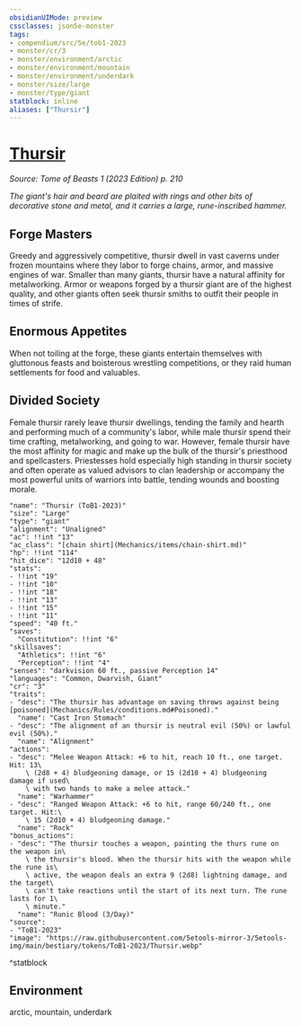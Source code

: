 ```yaml
---
obsidianUIMode: preview
cssclasses: json5e-monster
tags:
- compendium/src/5e/tob1-2023
- monster/cr/3
- monster/environment/arctic
- monster/environment/mountain
- monster/environment/underdark
- monster/size/large
- monster/type/giant
statblock: inline
aliases: ["Thursir"]
---
```

# [Thursir](Mechanics\bestiary\giant/thursir-tob1-2023.md)
*Source: Tome of Beasts 1 (2023 Edition) p. 210*  

*The giant's hair and beard are plaited with rings and other bits of decorative stone and metal, and it carries a large, rune-inscribed hammer.*

## Forge Masters

Greedy and aggressively competitive, thursir dwell in vast caverns under frozen mountains where they labor to forge chains, armor, and massive engines of war. Smaller than many giants, thursir have a natural affinity for metalworking. Armor or weapons forged by a thursir giant are of the highest quality, and other giants often seek thursir smiths to outfit their people in times of strife.

## Enormous Appetites

When not toiling at the forge, these giants entertain themselves with gluttonous feasts and boisterous wrestling competitions, or they raid human settlements for food and valuables.

## Divided Society

Female thursir rarely leave thursir dwellings, tending the family and hearth and performing much of a community's labor, while male thursir spend their time crafting, metalworking, and going to war. However, female thursir have the most affinity for magic and make up the bulk of the thursir's priesthood and spellcasters. Priestesses hold especially high standing in thursir society and often operate as valued advisors to clan leadership or accompany the most powerful units of warriors into battle, tending wounds and boosting morale.

```statblock
"name": "Thursir (ToB1-2023)"
"size": "Large"
"type": "giant"
"alignment": "Unaligned"
"ac": !!int "13"
"ac_class": "[chain shirt](Mechanics/items/chain-shirt.md)"
"hp": !!int "114"
"hit_dice": "12d10 + 48"
"stats":
- !!int "19"
- !!int "10"
- !!int "18"
- !!int "13"
- !!int "15"
- !!int "11"
"speed": "40 ft."
"saves":
  "Constitution": !!int "6"
"skillsaves":
  "Athletics": !!int "6"
  "Perception": !!int "4"
"senses": "darkvision 60 ft., passive Perception 14"
"languages": "Common, Dwarvish, Giant"
"cr": "3"
"traits":
- "desc": "The thursir has advantage on saving throws against being [poisoned](Mechanics/Rules/conditions.md#Poisoned)."
  "name": "Cast Iron Stomach"
- "desc": "The alignment of an thursir is neutral evil (50%) or lawful evil (50%)."
  "name": "Alignment"
"actions":
- "desc": "Melee Weapon Attack: +6 to hit, reach 10 ft., one target. Hit: 13\
    \ (2d8 + 4) bludgeoning damage, or 15 (2d10 + 4) bludgeoning damage if used\
    \ with two hands to make a melee attack."
  "name": "Warhammer"
- "desc": "Ranged Weapon Attack: +6 to hit, range 60/240 ft., one target. Hit:\
    \ 15 (2d10 + 4) bludgeoning damage."
  "name": "Rock"
"bonus_actions":
- "desc": "The thursir touches a weapon, painting the thurs rune on the weapon in\
    \ the thursir's blood. When the thursir hits with the weapon while the rune is\
    \ active, the weapon deals an extra 9 (2d8) lightning damage, and the target\
    \ can't take reactions until the start of its next turn. The rune lasts for 1\
    \ minute."
  "name": "Runic Blood (3/Day)"
"source":
- "ToB1-2023"
"image": "https://raw.githubusercontent.com/5etools-mirror-3/5etools-img/main/bestiary/tokens/ToB1-2023/Thursir.webp"
```
^statblock

## Environment

arctic, mountain, underdark